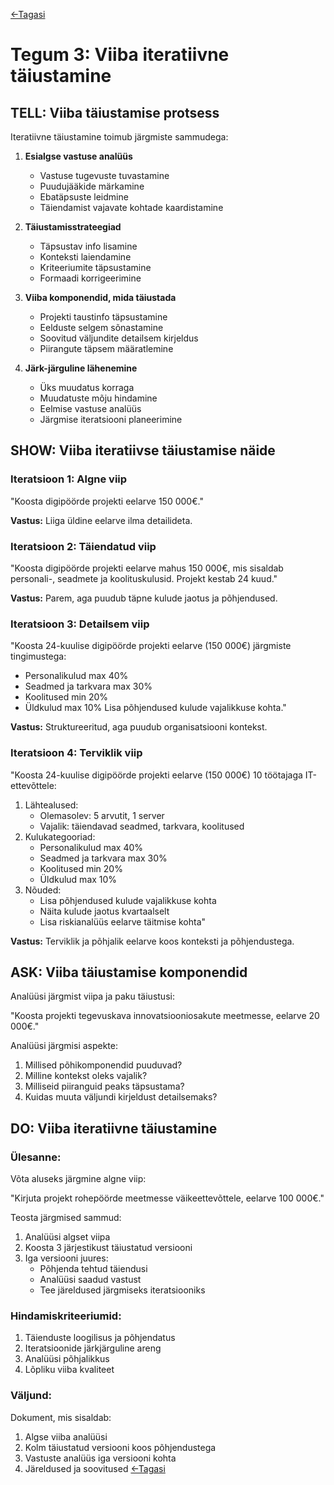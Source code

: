 [<-Tagasi](./README.md)
# Tegum 3: Viiba iteratiivne täiustamine

## TELL: Viiba täiustamise protsess

Iteratiivne täiustamine toimub järgmiste sammudega:

1. **Esialgse vastuse analüüs**
   - Vastuse tugevuste tuvastamine
   - Puudujääkide märkamine
   - Ebatäpsuste leidmine
   - Täiendamist vajavate kohtade kaardistamine

2. **Täiustamisstrateegiad**
   - Täpsustav info lisamine
   - Konteksti laiendamine
   - Kriteeriumite täpsustamine
   - Formaadi korrigeerimine

3. **Viiba komponendid, mida täiustada**
   - Projekti taustinfo täpsustamine
   - Eelduste selgem sõnastamine
   - Soovitud väljundite detailsem kirjeldus
   - Piirangute täpsem määratlemine

4. **Järk-järguline lähenemine**
   - Üks muudatus korraga
   - Muudatuste mõju hindamine
   - Eelmise vastuse analüüs
   - Järgmise iteratsiooni planeerimine

## SHOW: Viiba iteratiivse täiustamise näide

### Iteratsioon 1: Algne viip
"Koosta digipöörde projekti eelarve 150 000€."

**Vastus:** Liiga üldine eelarve ilma detailideta.

### Iteratsioon 2: Täiendatud viip
"Koosta digipöörde projekti eelarve mahus 150 000€, mis sisaldab personali-, seadmete ja koolituskulusid. Projekt kestab 24 kuud."

**Vastus:** Parem, aga puudub täpne kulude jaotus ja põhjendused.

### Iteratsioon 3: Detailsem viip
"Koosta 24-kuulise digipöörde projekti eelarve (150 000€) järgmiste tingimustega:
- Personalikulud max 40%
- Seadmed ja tarkvara max 30%
- Koolitused min 20%
- Üldkulud max 10%
Lisa põhjendused kulude vajalikkuse kohta."

**Vastus:** Struktureeritud, aga puudub organisatsiooni kontekst.

### Iteratsioon 4: Terviklik viip
"Koosta 24-kuulise digipöörde projekti eelarve (150 000€) 10 töötajaga IT-ettevõttele:
1. Lähtealused:
   - Olemasolev: 5 arvutit, 1 server
   - Vajalik: täiendavad seadmed, tarkvara, koolitused
2. Kulukategooriad:
   - Personalikulud max 40%
   - Seadmed ja tarkvara max 30%
   - Koolitused min 20%
   - Üldkulud max 10%
3. Nõuded:
   - Lisa põhjendused kulude vajalikkuse kohta
   - Näita kulude jaotus kvartaalselt
   - Lisa riskianalüüs eelarve täitmise kohta"

**Vastus:** Terviklik ja põhjalik eelarve koos konteksti ja põhjendustega.

## ASK: Viiba täiustamise komponendid

Analüüsi järgmist viipa ja paku täiustusi:

"Koosta projekti tegevuskava innovatsiooniosakute meetmesse, eelarve 20 000€."

Analüüsi järgmisi aspekte:
1. Millised põhikomponendid puuduvad?
2. Milline kontekst oleks vajalik?
3. Milliseid piiranguid peaks täpsustama?
4. Kuidas muuta väljundi kirjeldust detailsemaks?

## DO: Viiba iteratiivne täiustamine

### Ülesanne:
Võta aluseks järgmine algne viip:

"Kirjuta projekt rohepöörde meetmesse väikeettevõttele, eelarve 100 000€."

Teosta järgmised sammud:
1. Analüüsi algset viipa
2. Koosta 3 järjestikust täiustatud versiooni
3. Iga versiooni juures:
   - Põhjenda tehtud täiendusi
   - Analüüsi saadud vastust
   - Tee järeldused järgmiseks iteratsiooniks

### Hindamiskriteeriumid:
1. Täienduste loogilisus ja põhjendatus
2. Iteratsioonide järkjärguline areng
3. Analüüsi põhjalikkus
4. Lõpliku viiba kvaliteet

### Väljund:
Dokument, mis sisaldab:
1. Algse viiba analüüsi
2. Kolm täiustatud versiooni koos põhjendustega
3. Vastuste analüüs iga versiooni kohta
4. Järeldused ja soovitused
[<-Tagasi](./README.md)